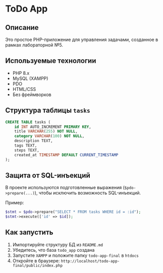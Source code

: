 # ToDo App

## Описание
Это простое PHP-приложение для управления задачами, созданное в рамках лабораторной №5.

## Используемые технологии
- PHP 8.x
- MySQL (XAMPP)
- PDO
- HTML/CSS
- Без фреймворков

## Структура таблицы `tasks`
```sql
CREATE TABLE tasks (
    id INT AUTO_INCREMENT PRIMARY KEY,
    title VARCHAR(255) NOT NULL,
    category VARCHAR(100) NOT NULL,
    description TEXT,
    tags TEXT,
    steps TEXT,
    created_at TIMESTAMP DEFAULT CURRENT_TIMESTAMP
);
```

## Защита от SQL-инъекций
В проекте используются подготовленные выражения (`$pdo->prepare(...)`), чтобы исключить возможность SQL-инъекций.

Пример:
```php
$stmt = $pdo->prepare("SELECT * FROM tasks WHERE id = :id");
$stmt->execute(['id' => $id]);
```

## Как запустить
1. Импортируйте структуру БД из `README.md`
2. Убедитесь, что база `todo_app` создана
3. Запустите `XAMPP` и положите папку `todo-app-final` в `htdocs`
4. Откройте в браузере: `http://localhost/todo-app-final/public/index.php`
